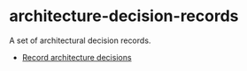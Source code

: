 # architecture-decision-records

A set of architectural decision records.

* [Record architecture decisions](/0001-record-architecture-decisions.md)
